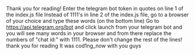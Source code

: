 Thank you for reading!
Enter the telegram bot token in quotes on line 1 of the index.js file
Instead of 1111's in line 2 of the index.js file, go to a browser of your choice and type these words (on the bottom line)
Go to https://api.telegram.org/bot and click launch from your telegram bot and you will see many words in your browser and from there replace the numbers of "chat id:" with 1111.
Please don't change the rest of the lines!
thank you for reading
It was cod1ng_now with you guys
